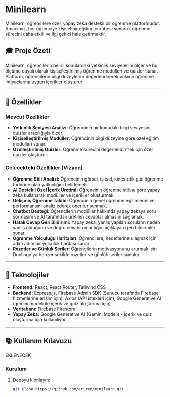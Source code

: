 # Minilearn

Minilearn, öğrencilere özel, yapay zeka destekli bir öğrenme platformudur. Amacımız, her öğrenciye kişisel bir eğitim tecrübesi sunarak öğrenme sürecini daha etkili ve ilgi çekici hale getirmektir.

## 🎓 Proje Özeti
Minilearn, öğrencilerin belirli konulardaki yetkinlik seviyelerini ölçer ve bu ölçüme dayalı olarak kişiselleştirilmiş öğrenme modülleri ve quizler sunar. Platform, öğrencilerin bilgi düzeylerini değerlendirerek onların öğrenme ihtiyaçlarına uygun içerikler oluşturur.

---

## 🧩 Özellikler

### Mevcut Özellikler
- **Yetkinlik Seviyesi Analizi:** Öğrencinin bir konudaki bilgi seviyesini quizler aracılığıyla ölçer.
- **Kişiselleştirilmiş Modüller:** Öğrencinin bilgi düzeyine göre özel eğitim modülleri sunar.
- **Özelleştirilmiş Quizler:** Öğrenme sürecini değerlendirmek için özel quizler oluşturur.

### Gelecekteki Özellikler (Vizyon)
- **Öğrenme Stili Analizi:** Öğrencinin görsel, işitsel, kinestetik gibi öğrenme türlerine olan yatkınlığını belirlemek.
- **AI Destekli Özel İçerik Üretimi:** Öğrencinin öğrenme stiline göre yapay zeka kullanarak modüller ve içerikler oluşturmak.
- **Gelişmiş Öğrenme Takibi:** Öğrencinin genel öğrenme eğilimlerini ve performansını analiz ederek öneriler sunmak.
- **Chatbot Desteği:** Öğrencilerin modüller hakkında yapay zekaya soru sormasını ve AI tarafından üretilen cevaplar almasını sağlamak.
- **Hatalı Cevap Geri Bildirimi:** Yapay zeka, yanlış yapılan soruların neden yanlış olduğunu ve doğru cevabın mantığını açıklayan geri bildirimler sunar.
- **Öğrenme Yolculuğu Haritaları**: Öğrencilere, hedeflerine ulaşmak için adım adım bir yolculuk haritası sunar.
- **Rozetler ve Günlük Seriler**: Öğrencilerin motivasyonunu artırmak için Duolingo'ya benzer şekilde rozetler ve günlük seriler sunulur.

---

## 🚀 Teknolojiler
- **Frontend:** React, React Router, Tailwind CSS
- **Backend:** Express.js, Firebase Admin SDK (Sunucu tarafında Firebase hizmetlerine erişim için), Axios (API istekleri için), Google Generative AI (gemini modeli ile içerik ve quiz oluşturma için)
- **Veritabanı:** Firebase Firestore
- **Yapay Zeka:**  Google Generative AI (Gemini Modeli) - İçerik ve quiz oluşturma için kullanılıyor
---

## 📚 Kullanım Kılavuzu
EKLENECEK
### Kurulum
1. Depoyu klonlayın:
   ```bash
   git clone https://github.com/erirem/minilearn.git
